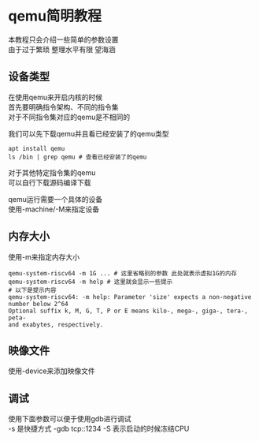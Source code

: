 # qemu简明教程  

本教程只会介绍一些简单的参数设置  
由于过于繁琐 整理水平有限 望海涵  

## 设备类型  
在使用qemu来开启内核的时候  
首先要明确指令架构、不同的指令集  
对于不同指令集对应的qemu是不相同的  

我们可以先下载qemu并且看已经安装了的qemu类型  
```shell
apt install qemu
ls /bin | grep qemu # 查看已经安装了的qemu
```
对于其他特定指令集的qemu  
可以自行下载源码编译下载  

qemu运行需要一个具体的设备  
使用-machine/-M来指定设备  

## 内存大小
使用-m来指定内存大小  
```shell
qemu-system-riscv64 -m 1G ... # 这里省略别的参数 此处就表示虚拟1G的内存  
qemu-system-riscv64 -m help # 这里就会显示一些提示  
# 以下是提示内容  
qemu-system-riscv64: -m help: Parameter 'size' expects a non-negative number below 2^64
Optional suffix k, M, G, T, P or E means kilo-, mega-, giga-, tera-, peta-
and exabytes, respectively.
```

## 映像文件
使用-device来添加映像文件  

## 调试
使用下面参数可以便于使用gdb进行调试  
-s 是快捷方式 -gdb tcp::1234
-S 表示启动的时候冻结CPU  
